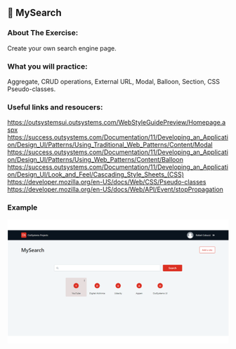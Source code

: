 ## :ledger: MySearch

### About The Exercise:

Create your own search engine page. 

### What you will practice:

Aggregate, CRUD operations, External URL, Modal, Balloon, Section, CSS Pseudo-classes.

### Useful links and resoucers:

https://outsystemsui.outsystems.com/WebStyleGuidePreview/Homepage.aspx
https://success.outsystems.com/Documentation/11/Developing_an_Application/Design_UI/Patterns/Using_Traditional_Web_Patterns/Content/Modal
https://success.outsystems.com/Documentation/11/Developing_an_Application/Design_UI/Patterns/Using_Web_Patterns/Content/Balloon
https://success.outsystems.com/Documentation/11/Developing_an_Application/Design_UI/Look_and_Feel/Cascading_Style_Sheets_(CSS)
https://developer.mozilla.org/en-US/docs/Web/CSS/Pseudo-classes
https://developer.mozilla.org/en-US/docs/Web/API/Event/stopPropagation

### Example

![OutSystems Image](./mySearchPage.png)
